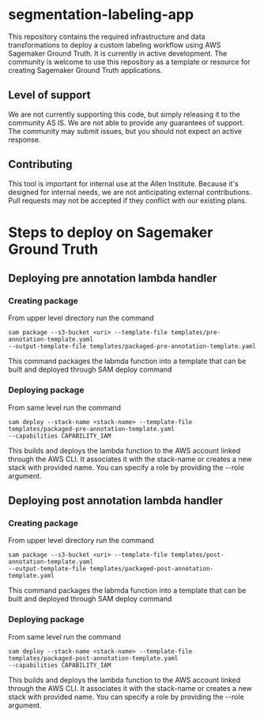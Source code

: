 # segmentation-labeling-app
This repository contains the required infrastructure and data transformations to deploy a custom labeling workflow using AWS Sagemaker Ground Truth. It is currently in active development. The community is welcome to use this repository as a template or resource for creating Sagemaker Ground Truth applications.

## Level of support
We are not currently supporting this code, but simply releasing it to the community AS IS. We are not able to provide any guarantees of support.  The community may submit issues, but you should not expect an active response.

## Contributing
This tool is important for internal use at the Allen Institute. Because it's designed for internal needs, we are not anticipating external contributions. Pull requests may not be accepted if they conflict with our existing plans.

# Steps to deploy on Sagemaker Ground Truth

## Deploying pre annotation lambda handler

### Creating package
From upper level directory run the command
```console
sam package --s3-bucket <uri> --template-file templates/pre-annotation-template.yaml
--output-template-file templates/packaged-pre-annotation-template.yaml
```
This command packages the labmda function into a template that can be built
and deployed through SAM deploy command

### Deploying package
From same level run the command
```console
sam deploy --stack-name <stack-name> --template-file templates/packaged-pre-annotation-template.yaml
--capabilities CAPABILITY_IAM
```
This builds and deploys the lambda function to the AWS account linked through
the AWS CLI. It associates it with the stack-name or creates a new stack with
provided name. You can specify a role by providing the --role argument.

## Deploying post annotation lambda handler

### Creating package
From upper level directory run the command
```console
sam package --s3-bucket <uri> --template-file templates/post-annotation-template.yaml
--output-template-file templates/packaged-post-annotation-template.yaml
```
This command packages the labmda function into a template that can be built
and deployed through SAM deploy command

### Deploying package
From same level run the command
```console
sam deploy --stack-name <stack-name> --template-file templates/packaged-post-annotation-template.yaml
--capabilities CAPABILITY_IAM
```
This builds and deploys the lambda function to the AWS account linked through
the AWS CLI. It associates it with the stack-name or creates a new stack with
provided name. You can specify a role by providing the --role argument.
